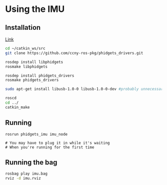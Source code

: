 # Using the IMU

## Installation

[Link](http://wiki.ros.org/phidgets_drivers)

```bash
cd ~/catkin_ws/src
git clone https://github.com/ccny-ros-pkg/phidgets_drivers.git

rosdep install libphidgets
rosmake libphidgets

rosdep install phidgets_drivers
rosmake phidgets_drivers

sudo apt-get install libusb-1.0-0 libusb-1.0-0-dev #probably unnecessary

roscd
cd ../
catkin_make
```

## Running

```
rosrun phidgets_imu imu_node

# You may have to plug it in while it's waiting
# When you're running for the first time

```

## Running the bag

```bash
rosbag play imu.bag
rviz -d imu.rviz
```
